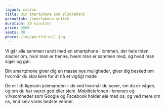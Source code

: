 ```yaml
---
layout: course
title: Din smartphone som sladrehank
permalink: /smartphone-snitch
duration: 50 minutter
price: 2500
seats: 30
photo: /img/portfolio/1.jpg
---
```


Vi går alle sammen rundt med en smartphone i lommen, der hele tiden sladrer om, hvor man er henne, hvem man er sammen med, og hvad man siger og gør. 

Din smartphone giver dig en masse nye muligheder, giver dig besked om hvornår du skal køre for at nå et vigtigt møde

De er lidt ligesom julemanden – de ved hvornår du sover, om du er vågen, og om du har været god eller slem. Mobiltelefonen i lommen og virksomheder som Google og Facebook holder øje med os, og ved mere om os, end selv vores bedste venner. 